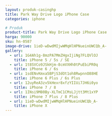 ```yaml
---
layout: produk-casinghp
title: Park Way Drive Logo iPhone Case
categories: iphone

# Produk
product-title: Park Way Drive Logo iPhone Case
harga: 90000
sku: hn-0587
image-drive: 1ieD-wDwdMIjwWMqHlHPNueinUWCQb_A-
gallery:
  - url: 1G4Ah1g-8mzPA7MmZHgxIjiNg7FLQVlOJ
    title: iPhone 5 / 5s / SE
  - url: 1t8SVCo9JSkHjm-8cmVXHh0tPuEbiPR0q
    title: iPhone 6 / 6s
  - url: 1sdENvKmxa5BPjS3dOt1oh8RwpnnO88HE
    title: iPhone 6 Plus / 6s Plus
  - url: 12uyReA3zv5kHexr8xfzYIIUi7JH6i0yo
    title: iPhone 7 / 8
  - url: 1INsi9M80By-XLTmC1CMsLJjtt3Mt1xYP
    title: iPhone 7 Plus / 8 Plus
  - url: 1ieD-wDwdMIjwWMqHlHPNueinUWCQb_A-
    title: iPhone X
---
```

